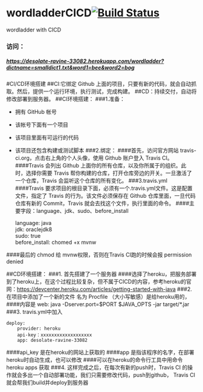 # wordladderCICD[![Build Status](https://travis-ci.org/FJJLeon/wordladderCICD.svg?branch=master)](https://travis-ci.org/FJJLeon/wordladderCICD)
wordladder with CICD
### 访问：
##### https://desolate-ravine-33082.herokuapp.com/wordladder?dictname=smalldict1.txt&word1=bee&word2=bog

#CI/CD环境搭建
##CI:它绑定 Github 上面的项目，只要有新的代码，就会自动抓取。然后，提供一个运行环境，执行测试，完成构建。
##CD：持续交付，自动将修改部署到服务器。
##CI环境搭建：
###1.准备：
- 拥有 GitHub 帐号
- 该帐号下面有一个项目
- 该项目里面有可运行的代码
- 该项目还包含构建或测试脚本
###2.绑定：
####首先，访问官方网站 travis-ci.org，点击右上角的个人头像，使用 Github 账户登入 Travis CI。
####Travis 会列出 Github 上面你的所有仓库，以及你所属于的组织。此时，选择你需要 Travis 帮你构建的仓库，打开仓库旁边的开关。一旦激活了一个仓库，Travis 会监听这个仓库的所有变化。
###3.travis.yml
####Travis 要求项目的根目录下面，必须有一个.travis.yml文件。这是配置文件，指定了 Travis 的行为。该文件必须保存在 Github 仓库里面，一旦代码仓库有新的 Commit，Travis 就会去找这个文件，执行里面的命令。
####主要字段：language、jdk、sudo、before_install

    language: java  
    jdk: oraclejdk8  
    sudo: true  
    before_install: chomed +x mvnw  

####最后的 chmod 给 mvnw权限，否则在Travis CI跑的时候会报 permission denied

##CD环境搭建：
###1. 首先搭建了一个服务器
####选择了heroku，把服务部署到了heroku上，在这个过程比较复杂，但不属于CICD的内容，参考heroku的官网：https://devcenter.heroku.com/articles/getting-started-with-java
###2. 在项目中添加了一个新的文件 名为 Procfile （大小写敏感）是给heroku用的，
####内容是 web: java -Dserver.port=$PORT $JAVA_OPTS -jar target/*.jar
###3. travis.yml中加入

    deploy:  
        provider: heroku  
        api-key：xxxxxxxxxxxxxxxxxxx  
        app: desolate-ravine-33082  

####api_key 是在heroku的网站上获取的
####app 是指该程序的名字，在部署heroku时自动生成，也可以修改
####可以在heroku的命令行工具中用命令 heroku apps 获取
###4. 这样完成之后，在每次有新的push时，Travis CI 的操作就会多出一个自动部署功能，我们只需要修改代码，push到github， Travis CI 就会帮我们build并deploy到服务器
